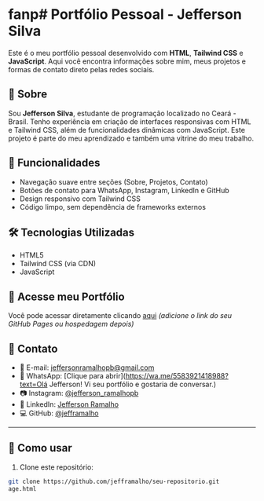# fanp# Portfólio Pessoal - Jefferson Silva

Este é o meu portfólio pessoal desenvolvido com **HTML**, **Tailwind CSS** e **JavaScript**. Aqui você encontra informações sobre mim, meus projetos e formas de contato direto pelas redes sociais.

## 📌 Sobre

Sou **Jefferson Silva**, estudante de programação localizado no Ceará - Brasil. Tenho experiência em criação de interfaces responsivas com HTML e Tailwind CSS, além de funcionalidades dinâmicas com JavaScript. Este projeto é parte do meu aprendizado e também uma vitrine do meu trabalho.

## 🚀 Funcionalidades

- Navegação suave entre seções (Sobre, Projetos, Contato)
- Botões de contato para WhatsApp, Instagram, LinkedIn e GitHub
- Design responsivo com Tailwind CSS
- Código limpo, sem dependência de frameworks externos

## 🛠️ Tecnologias Utilizadas

- HTML5
- Tailwind CSS (via CDN)
- JavaScript

## 🔗 Acesse meu Portfólio

Você pode acessar diretamente clicando [aqui](#) *(adicione o link do seu GitHub Pages ou hospedagem depois)*

## 📱 Contato

- 📧 E-mail: jeffersonramalhopb@gmail.com  
- 📱 WhatsApp: [Clique para abrir](https://wa.me/5583921418988?text=Olá Jefferson! Vi seu portfólio e gostaria de conversar.)  
- 📷 Instagram: [@jefferson_ramalhopb](https://instagram.com/jefferson_ramalhopb)  
- 💼 LinkedIn: [Jefferson Ramalho](https://linkedin.com/in/jefferson-ramalho-38002a203)  
- 💻 GitHub: [@jefframalho](https://github.com/jefframalho)

---

## 📂 Como usar

1. Clone este repositório:

```bash
git clone https://github.com/jefframalho/seu-repositorio.git
age.html
